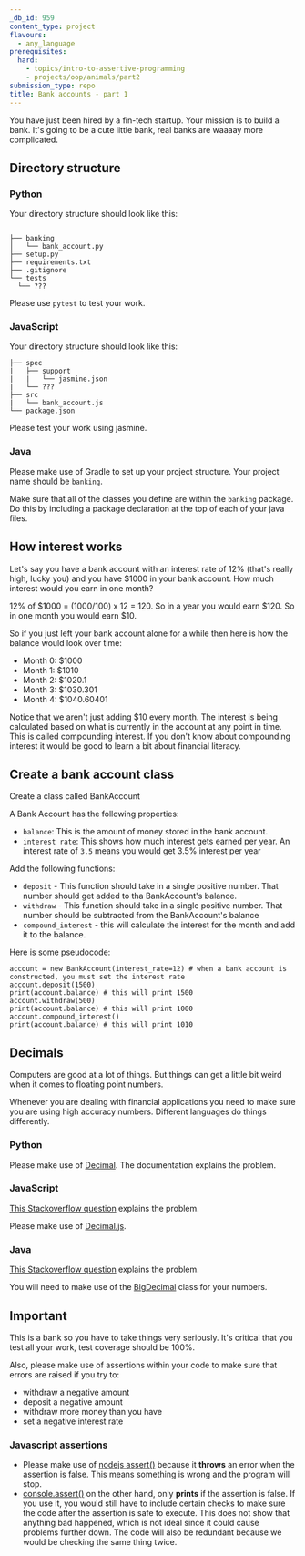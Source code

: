 ```yaml
---
_db_id: 959
content_type: project
flavours:
  - any_language
prerequisites:
  hard:
    - topics/intro-to-assertive-programming
    - projects/oop/animals/part2
submission_type: repo
title: Bank accounts - part 1
---
```


You have just been hired by a fin-tech startup. Your mission is to build a bank. It's going to be a cute little bank, real banks are waaaay more complicated.

## Directory structure

### Python

Your directory structure should look like this:

```

├── banking
│   └── bank_account.py
├── setup.py
├── requirements.txt
├── .gitignore
└── tests
  └── ???

```

Please use `pytest` to test your work.

### JavaScript

Your directory structure should look like this:

```
├── spec
|   ├── support
|   |   └── jasmine.json
|   └── ???
├── src
|   └── bank_account.js
└── package.json
```

Please test your work using jasmine.

### Java

Please make use of Gradle to set up your project structure.
Your project name should be `banking`.

Make sure that all of the classes you define are within the `banking` package. Do this by including a package declaration at the top of each of your java files.

## How interest works

Let's say you have a bank account with an interest rate of 12% (that's really high, lucky you) and you have $1000 in your bank account. How much interest would you earn in one month?

12% of $1000 = (1000/100) x 12 = 120. So in a year you would earn $120. So in one month you would earn $10.

So if you just left your bank account alone for a while then here is how the balance would look over time:

- Month 0: $1000
- Month 1: $1010
- Month 2: $1020.1
- Month 3: $1030.301
- Month 4: $1040.60401

Notice that we aren't just adding $10 every month. The interest is being calculated based on what is currently in the account at any point in time. This is called compounding interest. If you don't know about compounding interest it would be good to learn a bit about financial literacy.

## Create a bank account class

Create a class called BankAccount

A Bank Account has the following properties:

- `balance`: This is the amount of money stored in the bank account.
- `interest rate`: This shows how much interest gets earned per year. An interest rate of `3.5` means you would get 3.5% interest per year

Add the following functions:

- `deposit` - This function should take in a single positive number. That number should get added to tha BankAccount's balance.
- `withdraw` - This function should take in a single positive number. That number should be subtracted from the BankAccount's balance
- `compound_interest` - this will calculate the interest for the month and add it to the balance.

Here is some pseudocode:

```
account = new BankAccount(interest_rate=12) # when a bank account is constructed, you must set the interest rate
account.deposit(1500)
print(account.balance) # this will print 1500
account.withdraw(500)
print(account.balance) # this will print 1000
account.compound_interest()
print(account.balance) # this will print 1010
```

## Decimals

Computers are good at a lot of things. But things can get a little bit weird when it comes to floating point numbers.

Whenever you are dealing with financial applications you need to make sure you are using high accuracy numbers. Different languages do things differently.

### Python

Please make use of [Decimal](https://docs.python.org/3/library/decimal.html). The documentation explains the problem.

### JavaScript

[This Stackoverflow question](https://stackoverflow.com/questions/11695618/dealing-with-float-precision-in-javascript) explains the problem.

Please make use of [Decimal.js](https://github.com/MikeMcl/decimal.js/).

### Java

[This Stackoverflow question](https://stackoverflow.com/questions/322749/retain-precision-with-double-in-java) explains the problem.

You will need to make use of the [BigDecimal](https://docs.oracle.com/javase/8/docs/api/java/math/BigDecimal.html) class for your numbers.

## Important

This is a bank so you have to take things very seriously. It's critical that you test all your work, test coverage should be 100%.

Also, please make use of assertions within your code to make sure that errors are raised if you try to:

- withdraw a negative amount
- deposit a negative amount
- withdraw more money than you have
- set a negative interest rate

### Javascript assertions

- Please make use of [nodejs assert()](https://www.w3schools.com/nodejs/met_assert.asp) because it **throws** an error when the assertion is false. This means something is wrong and the program will stop.
- [console.assert()](<https://developer.mozilla.org/en-US/docs/Web/API/console/assert#:~:text=The%20console.assert()%20method%20writes%20an%20error%20message%20to%20the%20console%20if%20the%20assertion%20is%20false.%20If%20the%20assertion%20is%20true%2C%20nothing%20happens.>) on the other hand, only **prints** if the assertion is false. If you use it, you would still have to include certain checks to make sure the code after the assertion is safe to execute. This does not show that anything bad happened, which is not ideal since it could cause problems further down. The code will also be redundant because we would be checking the same thing twice.
